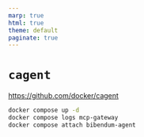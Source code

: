 ```yaml
---
marp: true
html: true
theme: default
paginate: true
---
```

<style>
.dodgerblue {
  color: dodgerblue;
}
</style>
# `cagent`

https://github.com/docker/cagent

```bash
docker compose up -d
docker compose logs mcp-gateway
docker compose attach bibendum-agent
```